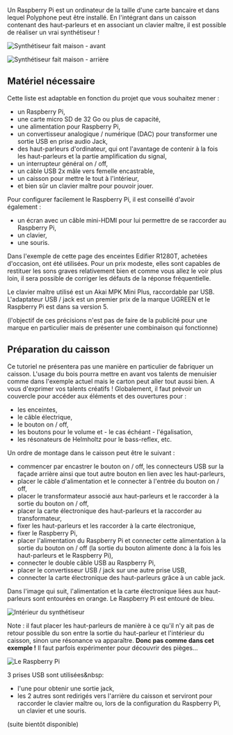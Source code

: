 Un Raspberry Pi est un ordinateur de la taille d'une carte bancaire et dans lequel Polyphone peut être installé. En l'intégrant dans un caisson contenant des haut-parleurs et en associant un clavier maître, il est possible de réaliser un vrai synthétiseur&nbsp;!

![Synthétiseur fait maison - avant](images/synth_front.jpg "Synthétiseur fait maison - avant")

![Synthétiseur fait maison - arrière](images/synth_back.jpg "Synthétiseur fait maison - arrière")

## Matériel nécessaire

Cette liste est adaptable en fonction du projet que vous souhaitez mener&nbsp;:
- un Raspberry Pi,
- une carte micro SD de 32 Go ou plus de capacité,
- une alimentation pour Raspberry Pi,
- un convertisseur analogique / numérique (DAC) pour transformer une sortie USB en prise audio Jack,
- des haut-parleurs d'ordinateur, qui ont l'avantage de contenir à la fois les haut-parleurs et la partie amplification du signal,
- un interrupteur général on / off,
- un câble USB 2x mâle vers femelle encastrable,
- un caisson pour mettre le tout à l'intérieur,
- et bien sûr un clavier maître pour pouvoir jouer.

Pour configurer facilement le Raspberry Pi, il est conseillé d'avoir également&nbsp;:
- un écran avec un câble mini-HDMI pour lui permettre de se raccorder au Raspberry Pi,
- un clavier,
- une souris.

Dans l'exemple de cette page des enceintes Edifier R1280T, achetées d'occasion, ont été utilisées. Pour un prix modeste, elles sont capables de restituer les sons graves relativement bien et comme vous allez le voir plus loin, il sera possible de corriger les défauts de la réponse fréquentielle.

Le clavier maître utilisé est un Akai MPK Mini Plus, raccordable par USB. L'adaptateur USB / jack est un premier prix de la marque UGREEN et le Raspberry Pi est dans sa version 5.

(l'objectif de ces précisions n'est pas de faire de la publicité pour une marque en particulier mais de présenter une combinaison qui fonctionne)

## Préparation du caisson

Ce tutoriel ne présentera pas une manière en particulier de fabriquer un caisson. L'usage du bois pourra mettre en avant vos talents de menuisier comme dans l'exemple actuel mais le carton peut aller tout aussi bien. A vous d'exprimer vos talents créatifs&nbsp;! Globalement, il faut prévoir un couvercle pour accéder aux éléments et des ouvertures pour&nbsp;:
- les enceintes,
- le câble électrique,
- le bouton on / off,
- les boutons pour le volume et - le cas échéant - l'égalisation,
- les résonateurs de Helmholtz pour le bass-reflex, etc.

Un ordre de montage dans le caisson peut être le suivant&nbsp;:
- commencer par encastrer le bouton on / off, les connecteurs USB sur la façade arrière ainsi que tout autre bouton en lien avec les haut-parleurs,
- placer le câble d'alimentation et le connecter à l'entrée du bouton on / off,
- placer le transformateur associé aux haut-parleurs et le raccorder à la sortie du bouton on / off,
- placer la carte électronique des haut-parleurs et la raccorder au transformateur,
- fixer les haut-parleurs et les raccorder à la carte électronique,
- fixer le Raspberry Pi,
- placer l'alimentation du Raspberry Pi et connecter cette alimentation à la sortie du bouton on / off (la sortie du bouton alimente donc à la fois les haut-parleurs et le Raspberry Pi),
- connecter le double câble USB au Raspberry Pi,
- placer le convertisseur USB / jack sur une autre prise USB,
- connecter la carte électronique des haut-parleurs grâce à un cable jack.

Dans l'image qui suit, l'alimentation et la carte électronique liées aux haut-parleurs sont entourées en orange. Le Raspberry Pi est entouré de bleu.

![Intérieur du synthétiseur](images/synth_inside.jpg "Intérieur du synthétiseur")

Note&nbsp;: il faut placer les haut-parleurs de manière à ce qu'il n'y ait pas de retour possible du son entre la sortie du haut-parleur et l'intérieur du caisson, sinon une résonance va apparaître. **Donc pas comme dans cet exemple&nbsp;!** Il faut parfois expérimenter pour découvrir des pièges...

![Le Raspberry Pi](images/synth_raspberry_pi.jpg "Le Raspberry Pi")

3 prises USB sont utilisées&nbsp:
- l'une pour obtenir une sortie jack,
- les 2 autres sont redirigés vers l'arrière du caisson et serviront pour raccorder le clavier maître ou, lors de la configuration du Raspberry Pi, un clavier et une souris.

(suite bientôt disponible)